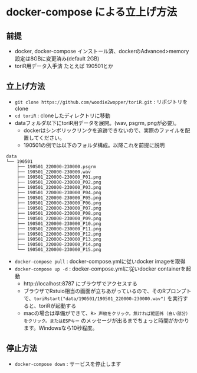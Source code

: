 <!--
Select or linsten bird's voice on R
@author woodiw2wopper <woodie2wopper@gmail.com>
Copyright (C) 2019 woodiw2wopper
-->

# docker-compose による立上げ方法

## 前提

* docker, docker-compose インストール済、dockerのAdvanced>memory設定は8GBに変更済み(default 2GB)
* toriR用データ入手済 たとえば 190501とか

## 立上げ方法

* `git clone https://github.com/woodie2wopper/toriR.git` : リポジトリをclone
* `cd toriR` : cloneしたディレクトリに移動
* dataフォルダ以下にtoriR用データを展開。(wav, psgrm, pngが必要)。
    * dockerはシンボリックリンクを追跡できないので、実際のファイルを配置してください。
    * 190501の例では以下のフォルダ構成。以降これを前提に説明
```
data
└── 190501
    ├── 190501_220000-230000.psgrm
    ├── 190501_220000-230000.wav
    ├── 190501_220000-230000_P01.png
    ├── 190501_220000-230000_P02.png
    ├── 190501_220000-230000_P03.png
    ├── 190501_220000-230000_P04.png
    ├── 190501_220000-230000_P05.png
    ├── 190501_220000-230000_P06.png
    ├── 190501_220000-230000_P07.png
    ├── 190501_220000-230000_P08.png
    ├── 190501_220000-230000_P09.png
    ├── 190501_220000-230000_P10.png
    ├── 190501_220000-230000_P11.png
    ├── 190501_220000-230000_P12.png
    ├── 190501_220000-230000_P13.png
    ├── 190501_220000-230000_P14.png
    └── 190501_220000-230000_P15.png
```
* `docker-compose pull` : docker-compose.ymlに従いdocker imageを取得
* `docker-compose up -d` : docker-compose.ymlに従いdocker containerを起動
    * http://localhost:8787 にブラウザでアクセスする
    * ブラウザでRstuio相当の画面が立ちあがっているので、そのRプロンプトで、`toriRstart("data/190501/190501_220000-230000.wav")` を実行すると、toriRが起動する
    * macの場合は準備ができて、`R> 声紋をクリック。無ければ範囲外（白い部分）をクリック。またはESPキー` のメッセージが出るまでちょっと時間がかかります。Windowsなら10秒程度。

## 停止方法

* `docker-compose down` : サービスを停止します

